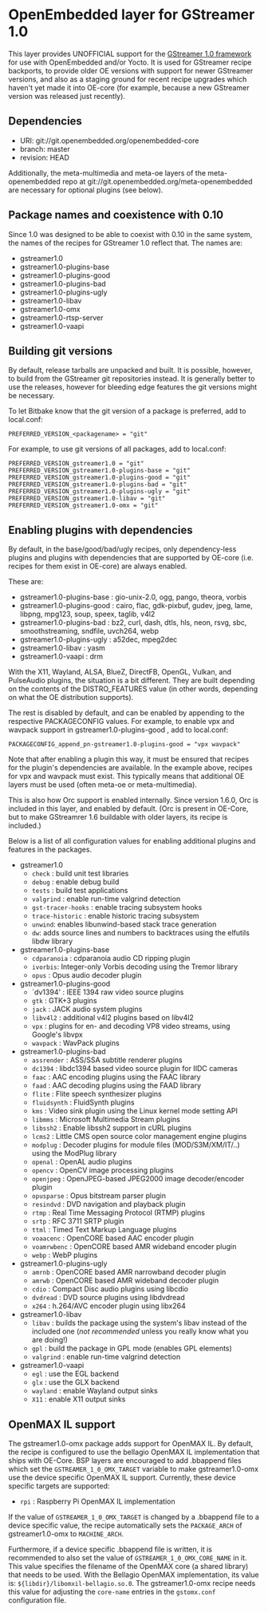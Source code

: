 OpenEmbedded  layer for GStreamer 1.0
=====================================

This layer provides UNOFFICIAL support for the
[GStreamer 1.0 framework](http://gstreamer.freedesktop.org/) for use with
OpenEmbedded and/or Yocto. It is used for GStreamer recipe backports, to
provide older OE versions with support for newer GStreamer versions, and
also as a staging ground for recent recipe upgrades which haven't yet made
it into OE-core (for example, because a new GStreamer version was released
just recently).


Dependencies
------------

* URI: git://git.openembedded.org/openembedded-core
* branch: master
* revision: HEAD

Additionally, the meta-multimedia and meta-oe layers of the meta-openembedded repo at
git://git.openembedded.org/meta-openembedded are necessary for optional plugins
(see below).


Package names and coexistence with 0.10
---------------------------------------

Since 1.0 was designed to be able to coexist with 0.10 in the same system, the names
of the recipes for GStreamer 1.0 reflect that. The names are:

* gstreamer1.0
* gstreamer1.0-plugins-base
* gstreamer1.0-plugins-good
* gstreamer1.0-plugins-bad
* gstreamer1.0-plugins-ugly
* gstreamer1.0-libav
* gstreamer1.0-omx
* gstreamer1.0-rtsp-server
* gstreamer1.0-vaapi


Building git versions
---------------------

By default, release tarballs are unpacked and built. It is possible, however, to build from the GStreamer
git repositories instead. It is generally better to use the releases, however for bleeding edge features
the git versions might be necessary.

To let Bitbake know that the git version of a package is preferred, add to local.conf:

    PREFERRED_VERSION_<packagename> = "git"

For example, to use git versions of all packages, add to local.conf:

    PREFERRED_VERSION_gstreamer1.0 = "git"
    PREFERRED_VERSION_gstreamer1.0-plugins-base = "git"
    PREFERRED_VERSION_gstreamer1.0-plugins-good = "git"
    PREFERRED_VERSION_gstreamer1.0-plugins-bad = "git"
    PREFERRED_VERSION_gstreamer1.0-plugins-ugly = "git"
    PREFERRED_VERSION_gstreamer1.0-libav = "git"
    PREFERRED_VERSION_gstreamer1.0-omx = "git"


Enabling plugins with dependencies
----------------------------------

By default, in the base/good/bad/ugly recipes, only dependency-less plugins and plugins with dependencies
that are supported by OE-core (i.e. recipes for them exist in OE-core) are always enabled.

These are:
* gstreamer1.0-plugins-base : gio-unix-2.0, ogg, pango, theora, vorbis
* gstreamer1.0-plugins-good : cairo, flac, gdk-pixbuf, gudev, jpeg, lame, libpng, mpg123, soup, speex, taglib, v4l2
* gstreamer1.0-plugins-bad : bz2, curl, dash, dtls, hls, neon, rsvg, sbc, smoothstreaming, sndfile, uvch264, webp
* gstreamer1.0-plugins-ugly : a52dec, mpeg2dec
* gstreamer1.0-libav : yasm
* gstreamer1.0-vaapi : drm

With the X11, Wayland, ALSA, BlueZ, DirectFB, OpenGL, Vulkan, and PulseAudio plugins, the situation is a bit
different. They are built depending on the contents of the DISTRO\_FEATURES value (in other words, depending
on what the OE distribution supports).

The rest is disabled by default, and can be enabled by appending to the respective PACKAGECONFIG values.
For example, to enable vpx and wavpack support in gstreamer1.0-plugins-good , add to local.conf:

    PACKAGECONFIG_append_pn-gstreamer1.0-plugins-good = "vpx wavpack"

Note that after enabling a plugin this way, it must be ensured that recipes for the plugin's dependencies
are available. In the example above, recipes for vpx and wavpack must exist. This typically means that
additional OE layers must be used (often meta-oe or meta-multimedia).

This is also how Orc support is enabled internally. Since version 1.6.0, Orc is included in this layer,
and enabled by default. (Orc is present in OE-Core, but to make GStreamrer 1.6 buildable with older
layers, its recipe is included.)

Below is a list of all configuration values for enabling additional plugins and features in the packages.

* gstreamer1.0
    * `check` : build unit test libraries
    * `debug` : enable debug build
    * `tests` : build test applications
    * `valgrind` : enable run-time valgrind detection
    * `gst-tracer-hooks` : enable tracing subsystem hooks
    * `trace-historic` : enable historic tracing subsystem
    * `unwind`: enables libunwind-based stack trace generation
    * `dw`: adds source lines and numbers to backtraces using the elfutils libdw library
* gstreamer1.0-plugins-base
    * `cdparanoia` : cdparanoia audio CD ripping plugin
    * `ivorbis`: Integer-only Vorbis decoding using the Tremor library
    * `opus` : Opus audio decoder plugin
* gstreamer1.0-plugins-good
    * `dv1394' : IEEE 1394 raw video source plugins
    * `gtk` : GTK+3 plugins
    * `jack` : JACK audio system plugins
    * `libv4l2` : additional v4l2 plugins based on libv4l2
    * `vpx` : plugins for en- and decoding VP8 video streams, using Google's libvpx
    * `wavpack` : WavPack plugins
* gstreamer1.0-plugins-bad
    * `assrender` : ASS/SSA subtitle renderer plugins
    * `dc1394` : libdc1394 based video source plugin for IIDC cameras
    * `faac` : AAC encoding plugins using the FAAC library
    * `faad` : AAC decoding plugins using the FAAD library
    * `flite` : Flite speech synthesizer plugins
    * `fluidsynth` : FluidSynth plugins
    * `kms` : Video sink plugin using the Linux kernel mode setting API
    * `libmms` : Microsoft Multimedia Stream plugins
    * `libssh2` : Enable libssh2 support in cURL plugins
    * `lcms2` : Little CMS open source color management engine plugins
    * `modplug` : Decoder plugins for module files (MOD/S3M/XM/IT/..) using the ModPlug library
    * `openal` : OpenAL audio plugins
    * `opencv` : OpenCV image processing plugins
    * `openjpeg` : OpenJPEG-based JPEG2000 image decoder/encoder plugin
    * `opusparse` : Opus bitstream parser plugin
    * `resindvd` : DVD navigation and playback plugin
    * `rtmp` : Real Time Messaging Protocol (RTMP) plugins
    * `srtp` : RFC 3711 SRTP plugin
    * `ttml` : Timed Text Markup Language plugins
    * `voaacenc` : OpenCORE based AAC encoder plugin
    * `voamrwbenc` : OpenCORE based AMR wideband encoder plugin
    * `webp` : WebP plugins
* gstreamer1.0-plugins-ugly
    * `amrnb` : OpenCORE based AMR narrowband decoder plugin
    * `amrwb` : OpenCORE based AMR wideband decoder plugin
    * `cdio` : Compact Disc audio plugins using libcdio
    * `dvdread` : DVD source plugins using libdvdread
    * `x264` : h.264/AVC encoder plugin using libx264
* gstreamer1.0-libav
    * `libav` : builds the package using the system's libav instead of the included one (*not recommended* unless you really know what you are doing!)
    * `gpl` : build the package in GPL mode (enables GPL elements)
    * `valgrind` : enable run-time valgrind detection
* gstreamer1.0-vaapi
    * `egl` : use the EGL backend
    * `glx` : use the GLX backend
    * `wayland` : enable Wayland output sinks
    * `X11` : enable X11 output sinks


OpenMAX IL support
------------------

The gstreamer1.0-omx package adds support for OpenMAX IL. By default, the
recipe is configured to use the bellagio OpenMAX IL implementation that ships
with OE-Core. BSP layers are encouraged to add .bbappend files which set the
`GSTREAMER_1_0_OMX_TARGET` variable to make gstreamer1.0-omx use the device
specific OpenMAX IL support. Currently, these device specific targets are
supported:

* `rpi` : Raspberry Pi OpenMAX IL implementation

If the value of `GSTREAMER_1_0_OMX_TARGET` is changed by a .bbappend file to
a device specific value, the recipe automatically sets the `PACKAGE_ARCH` of
gstreamer1.0-omx to `MACHINE_ARCH`.

Furthermore, if a device specific .bbappend file is written, it is recommended
to also set the value of `GSTREAMER_1_0_OMX_CORE_NAME` in it. This value
specifies the filename of the OpenMAX core (a shared library) that needs to be
used. With the Bellagio OpenMAX implementation, its value is:
`${libdir}/libomxil-bellagio.so.0`. The gstreamer1.0-omx recipe needs this value
for adjusting the `core-name` entries in the `gstomx.conf` configuration file.
